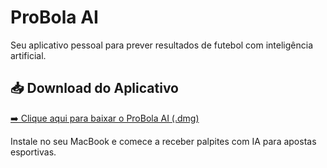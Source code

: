 <!DOCTYPE html>
<html>
<head>
  <meta charset="UTF-8">
  <title>ProBola AI</title>
</head>
<body>
  <h1>ProBola AI</h1>
  <p>Seu aplicativo pessoal para prever resultados de futebol com inteligência artificial.</p>

  <h2>📥 Download do Aplicativo</h2>
  <p>
    <a href="https://download-directory.github.io/example/ProBolaAI.dmg" download>
      ➡️ Clique aqui para baixar o ProBola AI (.dmg)
    </a>
  </p>

  <p>Instale no seu MacBook e comece a receber palpites com IA para apostas esportivas.</p>
</body>
</html>
